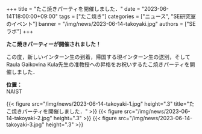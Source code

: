 +++
title = "たこ焼きパーティを開催しました．"
date = "2023-06-14T18:00:00+09:00"
tags = ["たこ焼き"]
categories = ["ニュース", "SE研究室のイベント"]
banner = "/img/news/2023-06-14-takoyaki.jpg"
authors = ["SEラボ"]
+++

**たこ焼きパーティーが開催されました！**

この度，新しいインターン生の到着，帰国する現インターン生の送別，そしてRaula Gaikovina Kula先生の准教授への昇格をお祝いするたこ焼きパーティを開催しました．

**位置：** <br>
NAIST

{{< figure src="/img/news/2023-06-14-takoyaki-1.jpg" height=".3" title="たこ焼きパーティを開催しました．" >}}
{{< figure src="/img/news/2023-06-14-takoyaki-2.jpg" height=".3" >}}
{{< figure src="/img/news/2023-06-14-takoyaki-3.jpg" height=".3" >}}

